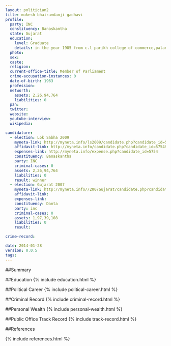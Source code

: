 ```yaml
---
layout: politician2
title: mukesh bhairavdanji gadhavi
profile: 
  party: INC
  constituency: Banaskantha
  state: Gujarat
  education: 
    level: Graduate
    details: in the year 1985 from c.l parikh college of commerce,palanpur gujarat university
  photo: 
  sex: 
  caste: 
  religion: 
  current-office-title: Member of Parliament
  crime-accusation-instances: 0
  date-of-birth: 1963
  profession: 
  networth: 
    assets: 2,26,94,764
    liabilities: 0
  pan: 
  twitter: 
  website: 
  youtube-interview: 
  wikipedia: 

candidature: 
  - election: Lok Sabha 2009
    myneta-link: http://myneta.info/ls2009/candidate.php?candidate_id=5754
    affidavit-link: http://myneta.info/candidate.php?candidate_id=5754&scan=original
    expenses-link: http://myneta.info/expense.php?candidate_id=5754
    constituency: Banaskantha 
    party: INC
    criminal-cases: 0
    assets: 2,26,94,764
    liabilities: 0
    result: winner 
  - election: Gujarat 2007
    myneta-link: http://myneta.info//2007Gujarat/candidate.php?candidate_id=787
    affidavit-link: 
    expenses-link: 
    constituency: Danta 
    party: inc
    criminal-cases: 0
    assets: 1,97,39,108
    liabilities: 0
    result:  

crime-record: 

date: 2014-01-28
version: 0.0.5
tags: 
---
```

##Summary


##Education
{% include education.html %}


##Political Career
{% include political-career.html %}


##Criminal Record
{% include criminal-record.html %}


##Personal Wealth
{% include personal-wealth.html %}


##Public Office Track Record
{% include track-record.html %}


##References


{% include references.html %}